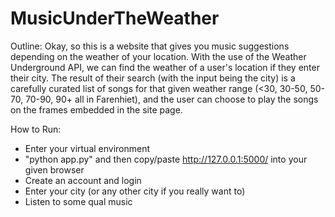 # MusicUnderTheWeather

Outline: 
Okay, so this is a website that gives you music suggestions depending on the weather of your location. With the use of the Weather Underground API, we can find the weather of a user's location if they enter their city. The result of their search (with the input being the city) is a carefully curated list of songs for that given weather range (<30, 30-50, 50-70, 70-90, 90+ all in Farenhiet), and the user can choose to play the songs on the frames embedded in the site page. 


How to Run: 
- Enter your virtual environment 
- "python app.py" and then copy/paste http://127.0.0.1:5000/ into your given browser
- Create an account and login
- Enter your city (or any other city if you really want to)
- Listen to some qual music
